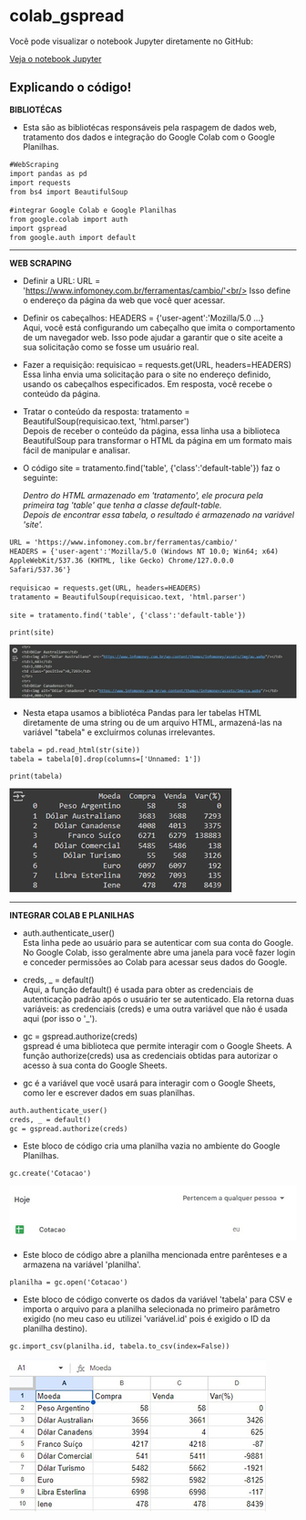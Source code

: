 # colab_gspread
Você pode visualizar o notebook Jupyter diretamente no GitHub:

[Veja o notebook Jupyter](https://github.com/yuri98s/colab_gspread/blob/main/colab_gspread.ipynb)

## Explicando o código!
**BIBLIOTÉCAS**

* Esta são as bibliotécas responsáveis pela raspagem de dados web, tratamento dos dados e integração do Google Colab com o Google Planilhas.
```
#WebScraping
import pandas as pd
import requests
from bs4 import BeautifulSoup

#integrar Google Colab e Google Planilhas
from google.colab import auth
import gspread
from google.auth import default
```
___________________________________________________________________________________________________
**WEB SCRAPING**

* Definir a URL: URL = 'https://www.infomoney.com.br/ferramentas/cambio/'<br/>
Isso define o endereço da página da web que você quer acessar.

* Definir os cabeçalhos: HEADERS = {'user-agent':'Mozilla/5.0 ...}<br/>
Aqui, você está configurando um cabeçalho que imita o comportamento de um navegador web. Isso pode ajudar a garantir que o site aceite a sua solicitação como se fosse um usuário real.

* Fazer a requisição: requisicao = requests.get(URL, headers=HEADERS)<br/>
Essa linha envia uma solicitação para o site no endereço definido, usando os cabeçalhos especificados. Em resposta, você recebe o conteúdo da página.

* Tratar o conteúdo da resposta: tratamento = BeautifulSoup(requisicao.text, 'html.parser')<br/>
Depois de receber o conteúdo da página, essa linha usa a biblioteca BeautifulSoup para transformar o HTML da página em um formato mais fácil de manipular e analisar.

* O código site = tratamento.find('table', {'class':'default-table'}) faz o seguinte:<br/>

    _Dentro do HTML armazenado em 'tratamento', ele procura pela primeira tag 'table' que tenha a classe default-table.<br/>_
    _Depois de encontrar essa tabela, o resultado é armazenado na variável 'site'._<br/>

```
URL = 'https://www.infomoney.com.br/ferramentas/cambio/'
HEADERS = {'user-agent':'Mozilla/5.0 (Windows NT 10.0; Win64; x64) AppleWebKit/537.36 (KHTML, like Gecko) Chrome/127.0.0.0 Safari/537.36'}

requisicao = requests.get(URL, headers=HEADERS)
tratamento = BeautifulSoup(requisicao.text, 'html.parser')

site = tratamento.find('table', {'class':'default-table'})
```
```
print(site)
```
![img](https://github.com/yuri98s/colab_gspread/blob/main/Screenshots/html.jpeg)
* Nesta etapa usamos a bibliotéca Pandas para ler tabelas HTML diretamente de uma string ou de um arquivo HTML, armazená-las na variável "tabela" e excluírmos colunas irrelevantes.

```
tabela = pd.read_html(str(site))
tabela = tabela[0].drop(columns=['Unnamed: 1'])
```
```
print(tabela)
```
![img](https://github.com/yuri98s/colab_gspread/blob/main/Screenshots/tabela.jpeg)
___________________________________________________________________________________________________
**INTEGRAR COLAB E PLANILHAS**
* auth.authenticate_user()<br/>
Esta linha pede ao usuário para se autenticar com sua conta do Google. No Google Colab, isso geralmente abre uma janela para você fazer login e conceder permissões ao Colab para acessar seus dados do Google.

* creds, _ = default()<br/>
Aqui, a função default() é usada para obter as credenciais de autenticação padrão após o usuário ter se autenticado. Ela retorna duas variáveis: as credenciais (creds) e uma outra variável que não é usada aqui (por isso o '_').

* gc = gspread.authorize(creds)<br/>
gspread é uma biblioteca que permite interagir com o Google Sheets. A função authorize(creds) usa as credenciais obtidas para autorizar o acesso à sua conta do Google Sheets.

* gc é a variável que você usará para interagir com o Google Sheets, como ler e escrever dados em suas planilhas.
```
auth.authenticate_user()
creds, _ = default()
gc = gspread.authorize(creds)
```
* Este bloco de código cria uma planilha vazia no ambiente do Google Planilhas.
```
gc.create('Cotacao')
```
![img](https://github.com/yuri98s/colab_gspread/blob/main/Screenshots/arquivo.jpeg)

*  Este bloco de código abre a planilha mencionada entre parênteses e a armazena na variável 'planilha'.
```
planilha = gc.open('Cotacao')
```
*  Este bloco de código converte os dados da variável 'tabela' para CSV e importa o arquivo para a planilha selecionada no primeiro parâmetro exigido (no meu caso eu utilizei 'variável.id' pois é exigido o ID da planilha destino).
```
gc.import_csv(planilha.id, tabela.to_csv(index=False))
```
![img](https://github.com/yuri98s/colab_gspread/blob/main/Screenshots/planilha.jpeg)
















